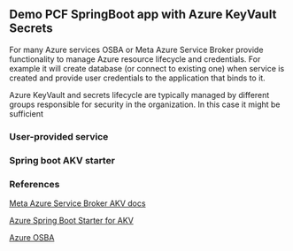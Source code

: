 
## Demo PCF SpringBoot app with Azure KeyVault Secrets

For many Azure services OSBA or Meta Azure Service Broker provide functionality to manage Azure resource lifecycle and credentials.
For example it will create database (or connect to existing one) when service is created and provide user credentials to the application that binds to it. 

Azure KeyVault and secrets lifecycle are typically managed by different groups responsible for security in the organization.
In this case it might be sufficient 

 
 
### User-provided service


### Spring boot AKV starter


### References
[Meta Azure Service Broker AKV docs](https://github.com/Azure/meta-azure-service-broker/tree/master/docs/user-provided-services)

[Azure Spring Boot Starter for AKV ](https://github.com/microsoft/azure-spring-boot/tree/master/azure-spring-boot-samples/azure-keyvault-secrets-spring-boot-sample)

[Azure OSBA](https://github.com/Azure/open-service-broker-azure)